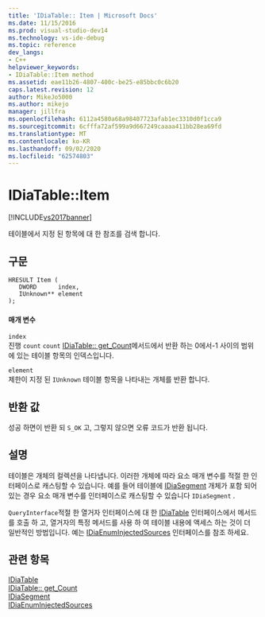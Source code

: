 ```yaml
---
title: 'IDiaTable:: Item | Microsoft Docs'
ms.date: 11/15/2016
ms.prod: visual-studio-dev14
ms.technology: vs-ide-debug
ms.topic: reference
dev_langs:
- C++
helpviewer_keywords:
- IDiaTable::Item method
ms.assetid: eae11b26-4807-400c-be25-e85bbc0c6b20
caps.latest.revision: 12
author: MikeJo5000
ms.author: mikejo
manager: jillfra
ms.openlocfilehash: 6112a4580a68a98407723afab1ec3310d0f1cca9
ms.sourcegitcommit: 6cfffa72af599a9d667249caaaa411bb28ea69fd
ms.translationtype: MT
ms.contentlocale: ko-KR
ms.lasthandoff: 09/02/2020
ms.locfileid: "62574803"
---
```

# <a name="idiatableitem"></a>IDiaTable::Item
[!INCLUDE[vs2017banner](../../includes/vs2017banner.md)]

테이블에서 지정 된 항목에 대 한 참조를 검색 합니다.  
  
## <a name="syntax"></a>구문  
  
```cpp#  
HRESULT Item (   
   DWORD      index,  
   IUnknown** element  
);  
```  
  
#### <a name="parameters"></a>매개 변수  
 `index`  
 진행 `count` `count` [IDiaTable:: get_Count](../../debugger/debug-interface-access/idiatable-get-count.md)메서드에서 반환 하는 0에서-1 사이의 범위에 있는 테이블 항목의 인덱스입니다.  
  
 `element`  
 제한이 지정 된 `IUnknown` 테이블 항목을 나타내는 개체를 반환 합니다.  
  
## <a name="return-value"></a>반환 값  
 성공 하면이 반환 되 `S_OK` 고, 그렇지 않으면 오류 코드가 반환 됩니다.  
  
## <a name="remarks"></a>설명  
 테이블은 개체의 컬렉션을 나타냅니다. 이러한 개체에 따라 요소 매개 변수를 적절 한 인터페이스로 캐스팅할 수 있습니다. 예를 들어 테이블에 [IDiaSegment](../../debugger/debug-interface-access/idiasegment.md) 개체가 포함 되어 있는 경우 요소 매개 변수를 인터페이스로 캐스팅할 수 있습니다 `IDiaSegment` .  
  
 `QueryInterface`적절 한 열거자 인터페이스에 대 한 [IDiaTable](../../debugger/debug-interface-access/idiatable.md) 인터페이스에서 메서드를 호출 하 고, 열거자의 특정 메서드를 사용 하 여 테이블 내용에 액세스 하는 것이 더 일반적인 방법입니다. 예는 [IDiaEnumInjectedSources](../../debugger/debug-interface-access/idiaenuminjectedsources.md) 인터페이스를 참조 하세요.  
  
## <a name="see-also"></a>관련 항목  
 [IDiaTable](../../debugger/debug-interface-access/idiatable.md)   
 [IDiaTable:: get_Count](../../debugger/debug-interface-access/idiatable-get-count.md)   
 [IDiaSegment](../../debugger/debug-interface-access/idiasegment.md)   
 [IDiaEnumInjectedSources](../../debugger/debug-interface-access/idiaenuminjectedsources.md)
